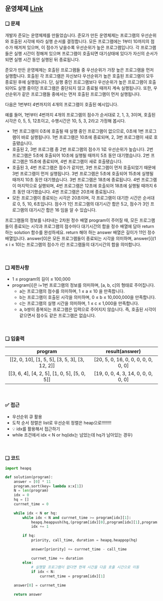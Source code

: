 ## 운영체제 [Link](https://school.programmers.co.kr/learn/courses/15008/lessons/121686)

### ❑ 문제
개발자 준모는 운영체제를 만들었습니다. 준모가 만든 운영체제는 프로그램의 우선순위와 호출된 시각에 따라 실행 순서를 결정합니다. 모든 프로그램에는 1부터 10까지의 점수가 매겨져 있으며, 이 점수가 낮을수록 우선순위가 높은 프로그램입니다. 각 프로그램들은 실행 시간이 정해져 있으며 프로그램이 호출되면 대기상태에 있다가 자신의 순서가 되면 실행 시간 동안 실행된 뒤 종료됩니다.

준모가 만든 운영체제는 호출된 프로그램들 중 우선순위가 가장 높은 프로그램을 먼저 실행합니다. 호출된 각 프로그램은 자신보다 우선순위가 높은 호출된 프로그램이 모두 종료된 후에 실행됩니다. 단, 실행 중인 프로그램보다 우선순위가 높은 프로그램이 호출되어도 실행 중이던 프로그램은 중단되지 않고 종료될 때까지 계속 실행됩니다. 또한, 우선순위가 같은 프로그램들 중에서는 먼저 호출된 프로그램이 먼저 실행됩니다.

다음은 1번부터 4번까지의 4개의 프로그램이 호출된 예시입니다.


예를 들어, 1번부터 4번까지 4개의 프로그램의 점수가 순서대로 2, 1, 3, 3이며, 호출된 시각은 0, 5, 5, 12초이고, 수행시간은 10, 5, 3, 2라고 가정해 봅시다.

- 1번 프로그램이 0초에 호출될 때 실행 중인 프로그램이 없으므로, 0초에 1번 프로그램이 바로 실행됩니다. 1번 프로그램은 10초에 종료되며, 2, 3번 프로그램이 새로 호출됐습니다.
- 호출된 2, 3번 프로그램 중 2번 프로그램의 점수가 1로 우선순위가 높습니다. 2번 프로그램은 5초에 호출되어 10초에 실행될 때까지 5초 동안 대기했습니다. 2번 프로그램은 15초에 종료되며, 4번 프로그램이 새로 호출됐습니다.
- 호출된 3, 4번 프로그램은 점수가 같지만, 3번 프로그램이 먼저 호출되었기 때문에 3번 프로그램이 먼저 실행됩니다. 3번 프로그램은 5초에 호출되어 15초에 실행될 때까지 10초 동안 대기했습니다. 3번 프로그램은 18초에 종료됩니다.
4번 프로그램이 마지막으로 실행되며, 4번 프로그램은 12초에 호출되어 18초에 실행될 때까지 6초 동안 대기했습니다. 4번 프로그램은 20초에 종료됩니다.
- 모든 프로그램이 종료되는 시각은 20초이며, 각 프로그램이 대기한 시간은 순서대로 0, 5, 10, 6초입니다. 점수가 1인 프로그램의 대기시간 합은 5고, 점수가 3인 프로그램의 대기시간 합은 16 임을 알 수 있습니다.

프로그램들의 정보를 나타내는 2차원 정수 배열 program이 주어질 때, 모든 프로그램들이 종료되는 시각과 프로그램의 점수마다 대기시간의 합을 정수 배열에 담아 return 하는 solution 함수를 완성하세요. return 해야 하는 answer 배열은 길이가 11인 정수 배열입니다. answer[0]은 모든 프로그램들이 종료되는 시각을 의미하며, answer[i](1 ≤ i ≤ 10)는 프로그램의 점수가 i인 프로그램들의 대기시간의 합을 의미합니다.

<br>

### ❑ 제한사항
- 1 ≤ program의 길이 ≤ 100,000
- program[i]은 i+1번 프로그램의 정보를 의미하며, [a, b, c]의 형태로 주어집니다.
    - a는 프로그램의 점수를 의미하며, 1 ≤ a ≤ 10 을 만족합니다.
    - b는 프로그램이 호출된 시각을 의미하며, 0 ≤ b ≤ 10,000,000을 만족합니다.
    - c는 프로그램의 실행 시간을 의미하며, 1 ≤ c ≤ 1,000을 만족합니다.
    - a, b쌍이 중복되는 프로그램은 입력으로 주어지지 않습니다. 즉, 호출된 시각이 같으면서 점수도 같은 프로그램은 없습니다.

<br>

### ❑ 입출력

| program | result(answer) |
|:-----------------:|:------------:|
|[[2, 0, 10], [1, 5, 5], [3, 5, 3], [3, 12, 2]]|[20, 5, 0, 16, 0, 0, 0, 0, 0, 0, 0]|
|[[3, 6, 4], [4, 2, 5], [1, 0, 5], [5, 0, 5]]|[19, 0, 0, 4, 3, 14, 0, 0, 0, 0, 0]|

<br>

### ✅ 접근
- 우선순위 큐 활용
- 도착 순서 정렬은 list로 우선순위 정렬은 heap으로!!!!!!!!
- 💡 idx를 활용해서 접근하기
- while 조건에서 idx < N or hq(idx는 넘었는데 hq가 남아있는 경우)

<br>

### ❑ 코드
```python
import heapq

def solution(program):
    answer = [0] * 11
    program.sort(key= lambda x:x[1])
    N = len(program)
    idx = 0
    hq = []
    currnet_time = 0
    
    while idx < N or hq:
        while idx < N and currnet_time >= program[idx][1]:
            heapq.heappush(hq,(program[idx][0],program[idx][1],program[idx][2]))
            idx += 1
        
        if hq:
            priority, call_time, duration = heapq.heappop(hq)
            
            answer[priority] += currnet_time - call_time
            
            currnet_time += duration
        else:
            # 실행할 프로그램이 없다면 현재 시간을 다음 호출 시간으로 이동
            if idx < N:
                currnet_time = program[idx][1]
    
    answer[0] = currnet_time
    
    return answer


```